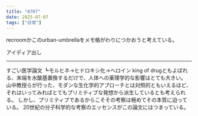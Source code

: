 ```yaml
---
title: "0707"
date: 2025-07-07
tags: ["日常"]
---
```


recroomかこのurban-umbrellaをメモ帳がわりにつかおうと考えている。

アイディア出し

***

すごい医学論文
┗モルヒネ→ヒドロキシ化→ヘロイン
    king of drugともよばれる、末端を水酸基置換するだけで、人体への薬理学的な影響はとても大きい。
山中教授らが行った、モダンな生化学的アプローチとは対照的ともいえるほど、それはいってみればとてもプリミティブな発想から派生しているとも考えられる。
しかし、プリミティブであるからこそその考察は極めてその本質に迫っている。
20世紀の分子科学的な考察のエッセンスがこの論文にはつまっている。

